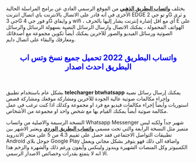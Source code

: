 <p>يختلف <strong><a href="https://btwhats.app/%d9%88%d8%a7%d8%aa%d8%b3-%d8%a7%d9%84%d8%a8%d8%b7%d8%b1%d9%8a%d9%82/">واتساب البطريق الذهبي</a></strong><strong></strong> من الموقع الرسمي العادي عن برامج المراسلة الحالية الأخرى في أنه قادر على الاتصال بالانترنت باي اتصال انترنت EDGE و تو جي 2G و ثري جي 3G و فور جي 4G و وايفاي wifi ، أي مع اقل إشارة إنترنت يشار إليها بالحرف E على الهواتف المحمولة ، يمكنك الاتصال وارسال الرسائل النصية بسهولة الرسائل والرسائل الصوتية ورسائل الفيديو والصور للآخرين يمكنك أيضاً تكوين مجموعة مع أصدقائك ومعارفك والبقاء على اتصال دايم.</p>
<h2 style="text-align:center;"><span style="color:#0000ff;"><strong>واتساب البطريق 2022 تحميل جميع نسخ وتس اب البطريق احدث اصدار</strong></span></h2>
<p><br></p>
<p>بشكل عام باستخدام تطبيق <strong>telecharger btwhatsapp</strong> يمكنك إرسال رسائل نصية وإجراء مكالمات صوتية عالية الجودة للآخرين ومشاركة موقعك ومشاركة قصص استوريات وأيضاً إجراء مكالمات فيديو مع فرد او مجموعة وكذلك اذا كنت ترغب في عمل مكالمة صوتية أيضاً يمكنك القيام بها مع شخص واحد او مجموعة من الأشخاص.</p>
<p>النسخة الرسيمة والاصلية من واتساب Whatsapp Messenger شهير جداً ولكنه ليس متميز مثل النسخة الرابعة والتي تحت مسمى <strong><a href="https://btwhats.app/whatsapp-pink/">واتساب البطريق الوردي</a></strong><strong></strong>&nbsp;ويعتبر الاشهر بين تطبيقات التواصل الاجتماعي فقد حصل على تقييم 4.3 من 5 على متجر الاندرويد Android جوجل بلاي Google Play واضافة الى ذلك فهو يتوفر بشكل مجاني ويعمل الكمبيوتر وكل المنصات الشهيرة ويندوز ولينكس وآيفون ورغم ذلك والشهرة والزخم هذا الا انه لا يتمتع بقدرات وخصائص الاصدار الرسمي.<br></p>
